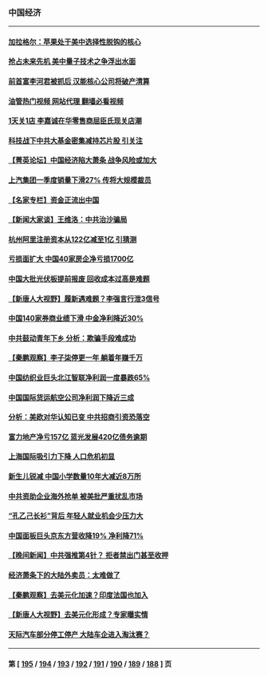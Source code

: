 ### 中国经济
---
#### [加拉格尔：苹果处于美中选择性脱钩的核心](../../pages/ncid283/n13968602.md?04100445) 
#### [抢占未来先机 美中量子技术之争浮出水面](../../pages/ncid283/n13967804.md?04100445) 
#### [前首富李河君被抓后 汉能核心公司将破产清算](../../pages/ncid283/n13968422.md?04100445) 
#### [油管热门视频 网站代理 翻墙必看视频](http://138.2.39.72:81/youtube.html?epic-marker?04100445)
#### [1天关1店 李嘉诚在华零售商屈臣氏现关店潮](../../pages/ncid283/n13968410.md?04100445) 
#### [科技战下中共大基金密集减持芯片股 引关注](../../pages/ncid283/n13967792.md?04100445) 
#### [【菁英论坛】中国经济陷大萧条 战争风险或加大](../../pages/ncid283/n13967749.md?04100445) 
#### [上汽集团一季度销量下滑27% 传将大规模裁员](../../pages/ncid283/n13967750.md?04100445) 
#### [【名家专栏】资金正流出中国](../../pages/ncid283/n13965018.md?04100445) 
#### [【新闻大家谈】王维洛：中共治沙骗局](../../pages/ncid283/n13967541.md?04100445) 
#### [杭州阿里注册资本从122亿减至1亿 引猜测](../../pages/ncid283/n13967393.md?04100445) 
#### [亏损面扩大 中国40家房企净亏损1700亿](../../pages/ncid283/n13966935.md?04100445) 
#### [中国大批光伏板提前报废 回收成本过高是难题](../../pages/ncid283/n13966896.md?04100445) 
#### [【新唐人大视野】履新遇难题？李强言行泄3信号](../../pages/ncid283/n13966869.md?04100445) 
#### [中国140家券商业绩下滑 中金净利降近30%](../../pages/ncid283/n13966879.md?04100445) 
#### [中共鼓动青年下乡 分析：欺骗手段难成功](../../pages/ncid283/n13966476.md?04100445) 
#### [【秦鹏观察】李子柒停更一年 躺着年赚千万](../../pages/ncid283/n13965961.md?04100445) 
#### [中国纺织业巨头北江智联净利润一度暴跌65%](../../pages/ncid283/n13966018.md?04100445) 
#### [中国国际货运航空公司净利润下降近三成](../../pages/ncid283/n13965996.md?04100445) 
#### [分析：美欧对华认知已变 中共招商引资恐落空](../../pages/ncid283/n13965949.md?04100445) 
#### [富力地产净亏157亿 蓝光发展420亿债务逾期](../../pages/ncid283/n13965958.md?04100445) 
#### [上海国际吸引力下降 人口危机初显](../../pages/ncid283/n13965912.md?04100445) 
#### [新生儿锐减 中国小学数量10年大减近8万所](../../pages/ncid283/n13965673.md?04100445) 
#### [中共资助企业海外抢单 被美批严重扰乱市场](../../pages/ncid283/n13965668.md?04100445) 
#### [“孔乙己长衫”背后 年轻人就业机会少压力大](../../pages/ncid283/n13964575.md?04100445) 
#### [中国面板巨头京东方营收降19% 净利降71%](../../pages/ncid283/n13965307.md?04100445) 
#### [【晚间新闻】中共强推第4针？ 拒者禁出门甚至收押](../../pages/ncid283/n13964912.md?04100445) 
#### [经济萧条下的大陆外卖员：太难做了](../../pages/ncid283/n13964551.md?04100445) 
#### [【秦鹏观察】去美元化加速？印度法国也加入](../../pages/ncid283/n13964723.md?04100445) 
#### [【新唐人大视野】去美元化形成？专家曝实情](../../pages/ncid283/n13964577.md?04100445) 
#### [天际汽车部分停工停产 大陆车企进入淘汰赛？](../../pages/ncid283/n13964579.md?04100445) 

---
#### 第 [ [195](./195.md?04100445) / [194](./194.md?04100445) / [193](./193.md?04100445) / [192](./192.md?04100445) / [191](./191.md?04100445) / [190](./190.md?04100445) / [189](./189.md?04100445) / [188](./188.md?04100445) ] 页
